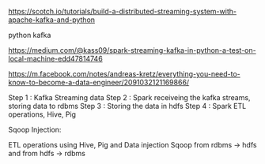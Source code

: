 https://scotch.io/tutorials/build-a-distributed-streaming-system-with-apache-kafka-and-python

python kafka

https://medium.com/@kass09/spark-streaming-kafka-in-python-a-test-on-local-machine-edd47814746


https://m.facebook.com/notes/andreas-kretz/everything-you-need-to-know-to-become-a-data-engineer/2091032121169866/


Step 1 : Kafka Streaming data
Step 2 : Spark receiveing the kafka streams, storing data to rdbms
Step 3 : Storing the data in hdfs
Step 4 : Spark ETL operations, Hive, Pig

Sqoop Injection: 

ETL operations using Hive, Pig and 
Data injection Sqoop from rdbms -> hdfs and from hdfs -> rdbms


